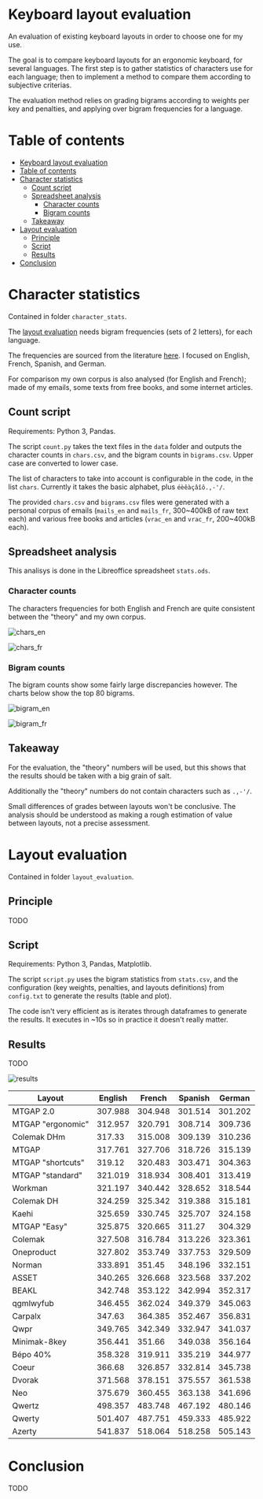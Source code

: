 # Keyboard layout evaluation

An evaluation of existing keyboard layouts in order to choose one for my use.

The goal is to compare keyboard layouts for an ergonomic keyboard, for several languages. 
The first step is to gather statistics of characters use for each language; then to implement a method to compare them according to subjective criterias.

The evaluation method relies on grading bigrams according to weights per key and penalties, and applying over bigram frequencies for a language.

# Table of contents

- [Keyboard layout evaluation](#keyboard-layout-evaluation)
- [Table of contents](#table-of-contents)
- [Character statistics](#character-statistics)
  - [Count script](#count-script)
  - [Spreadsheet analysis](#spreadsheet-analysis)
    - [Character counts](#character-counts)
    - [Bigram counts](#bigram-counts)
  - [Takeaway](#takeaway)
- [Layout evaluation](#layout-evaluation)
  - [Principle](#principle)
  - [Script](#script)
  - [Results](#results)
- [Conclusion](#conclusion)

# Character statistics

Contained in folder `character_stats`.

The [layout evaluation](#layout-evaluation) needs bigram frequencies (sets of 2 letters), for each language.

The frequencies are sourced from the literature [here](http://practicalcryptography.com/cryptanalysis/letter-frequencies-various-languages/). I focused on English, French, Spanish, and German. 

For comparison my own corpus is also analysed (for English and French); made of my emails, some texts from free books, and some internet articles.

## Count script

Requirements: Python 3, Pandas.

The script `count.py` takes the text files in the `data` folder and outputs the character counts in `chars.csv`, and the bigram counts in `bigrams.csv`. Upper case are converted to lower case.

The list of characters to take into account is configurable in the code, in the list `chars`. Currently it takes the basic alphabet, plus `éèêàçâîô.,-'/`. 

The provided `chars.csv` and `bigrams.csv` files were generated with a personal corpus of emails (`mails_en` and `mails_fr`, 300\~400kB of raw text each) and various free books and articles (`vrac_en` and `vrac_fr`, 200\~400kB each).

## Spreadsheet analysis

This analisys is done in the Libreoffice spreadsheet `stats.ods`.

### Character counts

The characters frequencies for both English and French are quite consistent between the "theory" and my own corpus.

![chars_en](images/chars_en.png "Character occurences in corpus, English")

![chars_fr](images/chars_fr.png "Character occurences in corpus, French")

### Bigram counts

The bigram counts show some fairly large discrepancies however. The charts below show the top 80 bigrams. 

![bigram_en](images/bigram_en.png "Bigram occurences in corpus, English")

![bigram_fr](images/bigram_fr.png "Bigram occurences in corpus, French")

## Takeaway

For the evaluation, the "theory" numbers will be used, but this shows that the results should be taken with a big grain of salt. 

Additionally the "theory" numbers do not contain characters such as `.,-'/`.

Small differences of grades between layouts won't be conclusive. The analysis should be understood as making a rough estimation of value between layouts, not a precise assessment.

# Layout evaluation

Contained in folder `layout_evaluation`.

## Principle

TODO

## Script

Requirements: Python 3, Pandas, Matplotlib.

The script `script.py` uses the bigram statistics from `stats.csv`, and the configuration (key weights, penalties, and layouts definitions) from `config.txt` to generate the results (table and plot).

The code isn't very efficient as is iterates through dataframes to generate the results. It executes in ~10s so in practice it doesn't really matter.

## Results

TODO

![results](images/results.png "Grades per layout")

Layout|English|French|Spanish|German
--|--|--|--|--
MTGAP 2.0|307.988|304.948|301.514|301.202
MTGAP "ergonomic"|312.957|320.791|308.714|309.736
Colemak DHm|317.33|315.008|309.139|310.236
MTGAP|317.761|327.706|318.726|315.139
MTGAP "shortcuts"|319.12|320.483|303.471|304.363
MTGAP "standard"|321.019|318.934|308.401|313.419
Workman|321.197|340.442|328.652|318.544
Colemak DH|324.259|325.342|319.388|315.181
Kaehi|325.659|330.745|325.707|324.158
MTGAP "Easy"|325.875|320.665|311.27|304.329
Colemak|327.508|316.784|313.226|323.361
Oneproduct|327.802|353.749|337.753|329.509
Norman|333.891| 351.45|348.196|332.151
ASSET|340.265|326.668|323.568|337.202
BEAKL|342.748|353.122|342.994|352.317
qgmlwyfub|346.455|362.024|349.379|345.063
Carpalx|347.63|364.385|352.467|356.831
Qwpr|349.765|342.349|332.947|341.037
Minimak-8key|356.441|351.66|349.038|356.164
Bépo 40%|358.328|319.911|335.219|344.977
Coeur|366.68|326.857|332.814|345.738
Dvorak|371.568|378.151|375.557|361.538
Neo|375.679|360.455|363.138|341.696
Qwertz|498.357|483.748|467.192|480.146
Qwerty|501.407|487.751|459.333|485.922
Azerty|541.837|518.064|518.258|505.143


# Conclusion

TODO